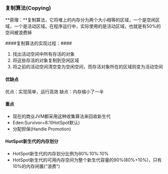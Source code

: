 ### 复制算法(Copying) ###
**原理：**复制算法，它将堆上的内存分为两个大小相等的区域，一个是空闲区域，一个是活动区域。在程序运行中，实际使用的是活动区域，也就是有50%的空间被浪费掉

####复制算法的实现过程：####
1. 找出活动空间中所有存活的对象
2. 将这些存活的对象复制到空闲区域
3. 将之前的活动空间清空变为空闲空间，而存活对象所在的区域则变为活动空间

#### 优缺点 ####
优点：实现简单，运行高效
缺点：内存缩小了一半

#### 重点 ####
* 现在的商业JVM都采用这种收集算法来回收新生代
* Eden:Survivor=8:1(HotSpot默认)
* 分配担保(Handle Promotion)

#### HotSpot新生代的内存划分 ###
* HotSpot新生代的内存划分比例为80%:10%:10%
* HotSpot新生代的可用内存空间为整个新生代容量的90%(80%+10%)，只有10%的内存闲置("浪费")